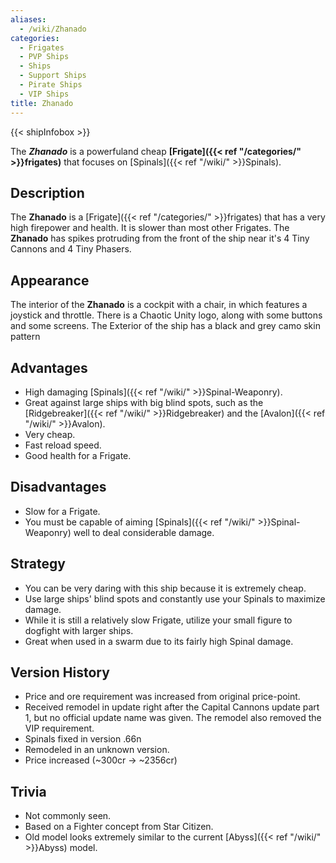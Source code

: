 ```yaml
---
aliases:
  - /wiki/Zhanado
categories:
  - Frigates
  - PVP Ships
  - Ships
  - Support Ships
  - Pirate Ships
  - VIP Ships
title: Zhanado
---
```


{{< shipInfobox >}}

The **_Zhanado_** is a powerfuland cheap **[Frigate]({{< ref "/categories/" >}}frigates)** that focuses on [Spinals]({{< ref "/wiki/" >}}Spinals).

## Description

The **Zhanado** is a [Frigate]({{< ref "/categories/" >}}frigates) that has a very high firepower and health. It is slower than most other Frigates. The **Zhanado** has spikes protruding from the front of the ship near it's 4 Tiny Cannons and 4 Tiny Phasers.

## Appearance

The interior of the **Zhanado** is a cockpit with a chair, in which features a joystick and throttle. There is a Chaotic Unity logo, along with some buttons and some screens. The Exterior of the ship has a black and grey camo skin pattern

## Advantages

- High damaging [Spinals]({{< ref "/wiki/" >}}Spinal-Weaponry).
- Great against large ships with big blind spots, such as the [Ridgebreaker]({{< ref "/wiki/" >}}Ridgebreaker) and the [Avalon]({{< ref "/wiki/" >}}Avalon).
- Very cheap.
- Fast reload speed.
- Good health for a Frigate.

## Disadvantages

- Slow for a Frigate.
- You must be capable of aiming [Spinals]({{< ref "/wiki/" >}}Spinal-Weaponry) well to deal considerable damage.

## Strategy

- You can be very daring with this ship because it is extremely cheap.
- Use large ships' blind spots and constantly use your Spinals to maximize damage.
- While it is still a relatively slow Frigate, utilize your small figure to dogfight with larger ships.
- Great when used in a swarm due to its fairly high Spinal damage.

## Version History

- Price and ore requirement was increased from original price-point.
- Received remodel in update right after the Capital Cannons update part 1, but no official update name was given. The remodel also removed the VIP requirement.
- Spinals fixed in version .66n
- Remodeled in an unknown version.
- Price increased (~300cr -> ~2356cr)

## Trivia

- Not commonly seen.
- Based on a Fighter concept from Star Citizen.
- Old model looks extremely similar to the current [Abyss]({{< ref "/wiki/" >}}Abyss) model.
